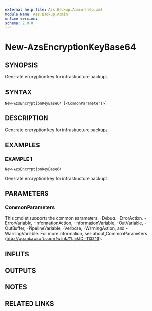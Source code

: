 ```yaml
---
external help file: Azs.Backup.Admin-help.xml
Module Name: Azs.Backup.Admin
online version:
schema: 2.0.0
---
```


# New-AzsEncryptionKeyBase64

## SYNOPSIS
Generate encryption key for infrastructure backups.

## SYNTAX

```
New-AzsEncryptionKeyBase64 [<CommonParameters>]
```

## DESCRIPTION
Generate encryption key for infrastructure backups.

## EXAMPLES

### EXAMPLE 1
```
New-AzsEncryptionKeyBase64
```

Generate encryption key for infrastructure backups.

## PARAMETERS

### CommonParameters
This cmdlet supports the common parameters: -Debug, -ErrorAction, -ErrorVariable, -InformationAction, -InformationVariable, -OutVariable, -OutBuffer, -PipelineVariable, -Verbose, -WarningAction, and -WarningVariable. For more information, see about_CommonParameters (http://go.microsoft.com/fwlink/?LinkID=113216).

## INPUTS

## OUTPUTS

## NOTES

## RELATED LINKS
